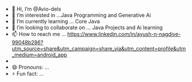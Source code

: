 - 👋 Hi, I’m @Avio-dels
- 👀 I’m interested in ...Java Programming and Generative Ai 
- 🌱 I’m currently learning ... Core Java
- 💞️ I’m looking to collaborate on ... Java Projects and Ai learning 
- 📫 How to reach me ... https://www.linkedin.com/in/ayush-n-nagdive-99048b286?utm_source=share&utm_campaign=share_via&utm_content=profile&utm_medium=android_app
- 
- 😄 Pronouns: ...
- ⚡ Fun fact: ...

<!---
Avio-dels/Avio-dels is a ✨ special ✨ repository because its `README.md` (this file) appears on your GitHub profile.
You can click the Preview link to take a look at your changes.
--->
